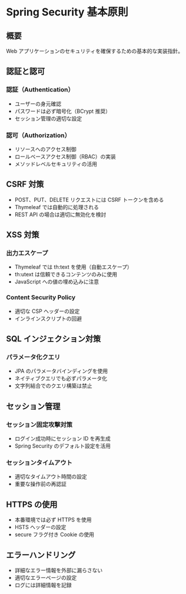# Spring Security 基本原則

## 概要
Web アプリケーションのセキュリティを確保するための基本的な実装指針。

## 認証と認可

### 認証（Authentication）
- ユーザーの身元確認
- パスワードは必ず暗号化（BCrypt 推奨）
- セッション管理の適切な設定

### 認可（Authorization）
- リソースへのアクセス制御
- ロールベースアクセス制御（RBAC）の実装
- メソッドレベルセキュリティの活用

## CSRF 対策
- POST、PUT、DELETE リクエストには CSRF トークンを含める
- Thymeleaf では自動的に処理される
- REST API の場合は適切に無効化を検討

## XSS 対策

### 出力エスケープ
- Thymeleaf では th:text を使用（自動エスケープ）
- th:utext は信頼できるコンテンツのみに使用
- JavaScript への値の埋め込みに注意

### Content Security Policy
- 適切な CSP ヘッダーの設定
- インラインスクリプトの回避

## SQL インジェクション対策

### パラメータ化クエリ
- JPA のパラメータバインディングを使用
- ネイティブクエリでも必ずパラメータ化
- 文字列結合でのクエリ構築は禁止

## セッション管理

### セッション固定攻撃対策
- ログイン成功時にセッション ID を再生成
- Spring Security のデフォルト設定を活用

### セッションタイムアウト
- 適切なタイムアウト時間の設定
- 重要な操作前の再認証

## HTTPS の使用
- 本番環境では必ず HTTPS を使用
- HSTS ヘッダーの設定
- secure フラグ付き Cookie の使用

## エラーハンドリング
- 詳細なエラー情報を外部に漏らさない
- 適切なエラーページの設定
- ログには詳細情報を記録